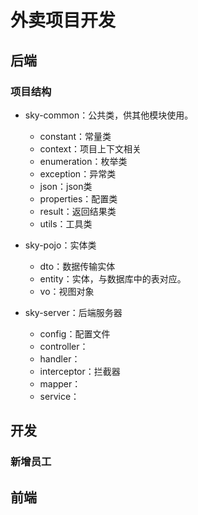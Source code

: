 # 外卖项目开发

## 后端

### 项目结构

- sky-common：公共类，供其他模块使用。
  - constant：常量类
  - context：项目上下文相关
  - enumeration：枚举类
  - exception：异常类
  - json：json类
  - properties：配置类
  - result：返回结果类
  - utils：工具类

- sky-pojo：实体类
  - dto：数据传输实体
  - entity：实体，与数据库中的表对应。
  - vo：视图对象
- sky-server：后端服务器
  - config：配置文件
  - controller：
  - handler：
  - interceptor：拦截器
  - mapper：
  - service：

## 开发

### 新增员工





























## 前端

